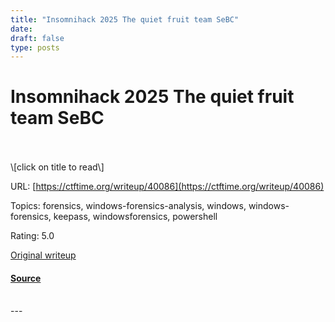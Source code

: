 ```yaml
---
title: "Insomnihack 2025 The quiet fruit team SeBC"
date: 
draft: false
type: posts
---
```

# Insomnihack 2025 The quiet fruit team SeBC

<br/>

<br/>
\[click on title to read\]

URL: [https://ctftime.org/writeup/40086](https://ctftime.org/writeup/40086)

Topics: forensics, windows-forensics-analysis, windows, windows-forensics, keepass, windowsforensics, powershell 

Rating: 5.0

[Original writeup](https://github.com/kyos-public/ctf-writeups/tree/main/insomnihack-2025/TheQuietFruit)

#### [Source](https://ctftime.org/writeup/40086)

<br/>
---
